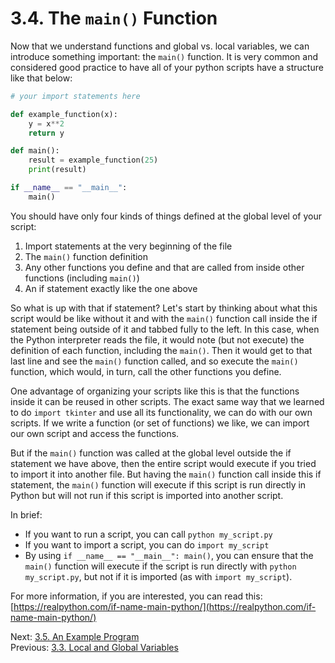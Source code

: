 # 3.4. The `main()` Function

Now that we understand functions and global vs. local variables, we can introduce something important: the `main()`
function. It is very common and considered good practice to have all of your python scripts have a structure like that
below:

```python
# your import statements here

def example_function(x):
    y = x**2
    return y

def main():
    result = example_function(25)
    print(result)

if __name__ == "__main__":
    main()
```

You should have only four kinds of things defined at the global level of your script:

1. Import statements at the very beginning of the file
2. The `main()` function definition
3. Any other functions you define and that are called from inside other functions
   (including `main()`)
4. An if statement exactly like the one above

So what is up with that if statement? Let's start by thinking about what this script would be like without it and with
the `main()` function call inside the if statement being outside of it and tabbed fully to the left. In this case, when
the Python interpreter reads the file, it would note (but not execute) the definition of each function, including the
`main()`. Then it would get to that last line and see the `main()` function called, and so execute the `main()`
function, which would, in turn, call the other functions you define.

One advantage of organizing your scripts like this is that the functions inside it can be reused in other scripts. The
exact same way that we learned to do `import tkinter` and use all its functionality, we can do with our own scripts. If
we write a function (or set of functions) we like, we can import our own script and access the functions.

But if the `main()` function was called at the global level outside the if statement we have above, then the entire
script would execute if you tried to import it into another file. But having the `main()` function call inside this if
statement, the `main()` function will execute if this script is run directly in Python but will not run if this script
is imported into another script.

In brief:

- If you want to run a script, you can call `python my_script.py`
- If you want to import a script, you can do `import my_script`
- By using `if __name__ == "__main__": main()`, you can ensure that the `main()` function will execute if the script is
  run directly with `python my_script.py`, but not if it is imported (as with `import my_script`).

For more information, if you are interested, you can read this:
[https://realpython.com/if-name-main-python/](https://realpython.com/if-name-main-python/)

Next: [3.5. An Example Program](3.5.%20An%20Example%20Program.md)<br>
Previous: [3.3. Local and Global Variables](3.3.%20Local%20and%20Global%20Variables.md)

